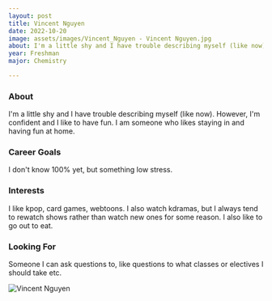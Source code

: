 ```yaml
---
layout: post
title: Vincent Nguyen 
date: 2022-10-20
image: assets/images/Vincent_Nguyen - Vincent Nguyen.jpg
about: I'm a little shy and I have trouble describing myself (like now). However, I'm confident and I like to have fun. I am someone who likes staying in and having fun at home. 
year: Freshman
major: Chemistry

---
```


### About

I'm a little shy and I have trouble describing myself (like now). However, I'm confident and I like to have fun. I am someone who likes staying in and having fun at home. 

### Career Goals

I don't know 100% yet, but something low stress. 

### Interests

I like kpop, card games, webtoons. I also watch kdramas, but I always tend to rewatch shows rather than watch new ones for some reason. I also like to go out to eat.

### Looking For

Someone I can ask questions to, like questions to what classes or electives I should take etc.

<div class="text-center my-5">
    <img src="https://sase-drexel.github.io/mentorship-2021/assets/images/Vincent_Nguyen.jpg" alt="Vincent Nguyen" class="rounded post-img" />
</div>
